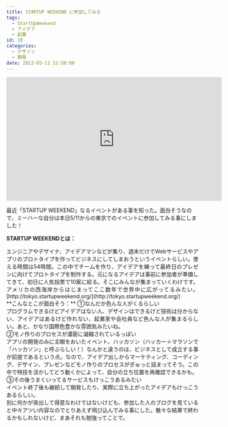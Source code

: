 ```yaml
---
title: STARTUP WEEKEND に参加してみる
tags:
  - StartUpWeekend
  - アイデア
  - 起業
id: 10
categories:
  - デザイン
  - 開発
date: 2012-05-11 12:50:00
---
```


<iframe src="http://player.vimeo.com/video/32424882?title=0&amp;byline=0" height="325" width="565" allowfullscreen="" frameborder="0" align="center"></iframe>

最近「STARTUP WEEKEND」なるイベントがある事を知った。面白そうなので、ミーハーな自分は本日5/11からの東京でのイベントに参加してみる事にしました！

**STARTUP WEEKENDとは：**
<div style="text-align: justify;">エンジニアやデザイナ、アイデアマンなどが集り、週末だけでWebサービスやアプリのプロトタイプを作ってビジネスにしてしまおうというイベントらしい。使える時間は54時間。この中でチームを作り、アイデアを練って最終日のプレゼンに向けてプロトタイプを制作する。元になるアイデアは事前に参加者が準備してきて、初日に人気投票で10案に絞る。そこにみんなが集まっていくわけです。アメリカの西海岸からはじまってここ数年で世界中に広がってるみたい。[http://tokyo.startupweekend.org/](http://tokyo.startupweekend.org/)</div>
**こんなとこが面白そう：**
①なんだか色んな人がくるらしい
<div style="text-align: justify;">プログラムできるけどアイデアはない人、デザインはできるけど技術は分からない、アイデアはあるけど作れない、起業家や会社員など色んな人が集まるらしい。あと、かなり国際色豊かな雰囲気みたいね。</div>
②モノ作りのプロセスが濃密に凝縮されているっぽい
<div style="text-align: justify;">アプリの開発のみに主眼をおいたイベント、ハッカソン（ハッカー＋マラソンで「ハッカソン」と呼ぶらしい！）なんかと違うのは、ビジネスとして成立する事が前提であるという点。なので、アイデア出しからマーケティング、コーディング、デザイン、プレゼンなどモノ作りのプロセスがぎゅっと詰まってそう。この中で特技を活かしてどう動くかによって、自分の立ち位置を再確認できるかも。</div>
③その後うまくいってるサービスもけっこうあるみたい
<div style="text-align: justify;">イベント終了後も継続して開発したり、実際に立ち上がったアイデアもけっこうあるらしい。</div>
<div style="text-align: justify;"></div>
<div style="text-align: justify;">別に何かが突出して得意なわけではないけども、参加した人のブログを見ていると中々アツい内容なのでとりあえず飛び込んでみる事にした。散々な結果で終わるかもしれないけど、まあそれも勉強ってことで。</div>